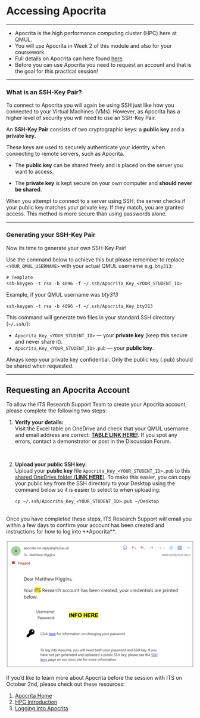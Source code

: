 # **Accessing Apocrita**

---------------------------------------------

* Apocrita is the high performance computing cluster (HPC) here at QMUL.
* You will use Apocrita in Week 2 of this module and also for your coursework.
* Full details on Apocrita can here found [here](https://docs.hpc.qmul.ac.uk). 
* Before you can use Apocrita you need to request an account and that is the goal for this practical session! 

 
-----------------------------------------------------

### **What is an SSH-Key Pair?**

To connect to Apocrita you will again be using SSH just like how you connected to your Virtual Machines (VMs). However, as Apocrita has a higher level of security you will need to use an SSH-Key Pair. 

An **SSH-Key Pair** consists of two cryptographic keys: a **public key** and a **private key**.

These keys are used to securely authenticate your identity when connecting to remote servers, such as Apocrita.

- The **public key** can be shared freely and is placed on the server you want to access.

- The **private key** is kept secure on your own computer and **should never be shared**.

When you attempt to connect to a server using SSH, the server checks if your public key matches your private key. If they match, you are granted access. This method is more secure than using passwords alone.

-----------------------------------------------------


### **Generating your SSH-Key Pair** 

Now its time to generate your own SSH-Key Pair!

Use the command below to achieve this but please remember to replace `<YOUR_QMUL_USERNAME>` with your actual QMUL username e.g. `bty313`:

```
# Template
ssh-keygen -t rsa -b 4096 -f ~/.ssh/Apocrita_Key_<YOUR_STUDENT_ID>
```

Example, if your QMUL username was *bty313*

```
ssh-keygen -t rsa -b 4096 -f ~/.ssh/Apocrita_Key_bty313
```
This command will generate two files in your standard SSH directory (`~/.ssh/`):

* `Apocrita_Key_<YOUR_STUDENT_ID>` — your **private key** (keep this secure and never share it).
* `Apocrita_Key_<YOUR_STUDENT_ID>.pub` — your **public key**.

Always keep your private key confidential. Only the public key (.pub) should be shared when requested.


------------------------------------------

## Requesting an Apocrita Account

To allow the ITS Research Support Team to create your Apocrita account, please complete the following two steps:

1. **Verify your details:**  
    Visit the Excel table on OneDrive and check that your QMUL username and email address are correct: [**TABLE LINK HERE!**](https://qmulprod-my.sharepoint.com/:x:/r/personal/qp252136_qmul_ac_uk/Documents/BIO726P/BIO726P_Apocrita_Student_Accounts.xlsx?d=w6233a7bb4457425e8b479b9f52df788f&csf=1&web=1&e=P5bomv). If you spot any errors, contact a demonstrator or post in the Discussion Forum.
    
    <br>


2. **Upload your public SSH key:**  
    Upload your **public key** file `Apocrita_Key_<YOUR_STUDENT_ID>.pub` to this [shared OneDrive folder (**LINK HERE**)](https://qmulprod-my.sharepoint.com/:f:/r/personal/qp252136_qmul_ac_uk/Documents/BIO726P/BIO726P_Apocrita_Public_Keys?csf=1&web=1&e=uxsjSY). To make this easier, you can copy your public key from the SSH directory to your Desktop using the command below so it is easier to select to when uploading:  
    ```
    cp ~/.ssh/Apocrita_Key_<YOUR_STUDENT_ID>.pub ~/Desktop
    ```

<br>
Once you have completed these steps, ITS Research Support will email you within a few days to confirm your account has been created and instructions for how to log into **Apocrita**.

![Apocrita Email](./img/Apocrita_Email.png)

If you’d like to learn more about Apocrita before the session with ITS on October 2nd, please check out these resources:

1. [Apocrita Home](https://docs.hpc.qmul.ac.uk)
2. [HPC Introduction](https://docs.hpc.qmul.ac.uk/intro/)
3. [Logging Into Apocrita](https://docs.hpc.qmul.ac.uk/intro/login/)



